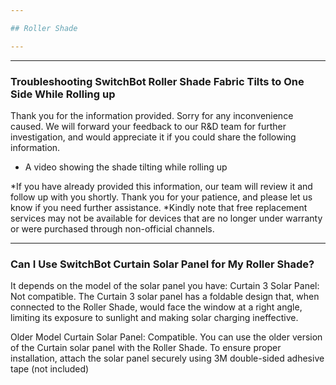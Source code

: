 ```yaml
---

## Roller Shade

---
```


---
### Troubleshooting SwitchBot Roller Shade Fabric Tilts to One Side While Rolling up

Thank you for the information provided.
Sorry for any inconvenience caused.
We will forward your feedback to our R&D team for further investigation, and would appreciate it if you could share the following information. 
- A video showing the shade tilting while rolling up

*If you have already provided this information, our team will review it and follow up with you shortly. Thank you for your patience, and please let us know if you need further assistance. *Kindly note that free replacement services may not be available for devices that are no longer under warranty or were purchased through non-official channels.



---
### Can I Use SwitchBot Curtain Solar Panel for My Roller Shade?

It depends on the model of the solar panel you have:
Curtain 3 Solar Panel: Not compatible. The Curtain 3 solar panel has a foldable design that, when connected to the Roller Shade, would face the window at a right angle, limiting its exposure to sunlight and making solar charging ineffective.

Older Model Curtain Solar Panel: Compatible. You can use the older version of the Curtain solar panel with the Roller Shade. To ensure proper installation, attach the solar panel securely using 3M double-sided adhesive tape (not included)




